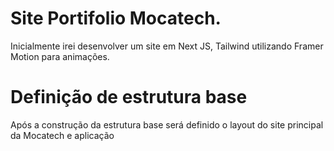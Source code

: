 # Site Portifolio Mocatech.

Inicialmente irei desenvolver um site em Next JS, Tailwind utilizando Framer Motion para animações.


# Definição de estrutura base

Após a construção da estrutura base será definido o layout do site principal da Mocatech e aplicação 
